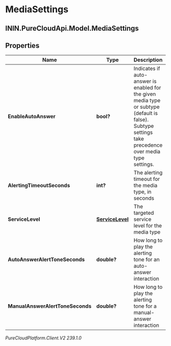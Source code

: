 # MediaSettings

## ININ.PureCloudApi.Model.MediaSettings

## Properties

|Name | Type | Description | Notes|
|------------ | ------------- | ------------- | -------------|
| **EnableAutoAnswer** | **bool?** | Indicates if auto-answer is enabled for the given media type or subtype (default is false).  Subtype settings take precedence over media type settings. | [optional] |
| **AlertingTimeoutSeconds** | **int?** | The alerting timeout for the media type, in seconds | [optional] |
| **ServiceLevel** | [**ServiceLevel**](ServiceLevel) | The targeted service level for the media type | [optional] |
| **AutoAnswerAlertToneSeconds** | **double?** | How long to play the alerting tone for an auto-answer interaction | [optional] |
| **ManualAnswerAlertToneSeconds** | **double?** | How long to play the alerting tone for a manual-answer interaction | [optional] |



_PureCloudPlatform.Client.V2 239.1.0_
